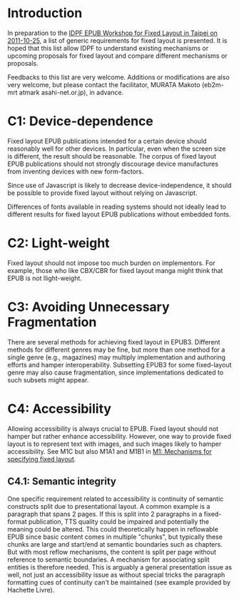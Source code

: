 # Introduction #

In preparation to the [IDPF EPUB Workshop for Fixed Layout in Taipei on 2011-10-25](TaipeiFixedLayoutWorkshop.md), a list of generic requirements for fixed layout is presented. It is hoped that this list allow IDPF to understand existing mechanisms or upcoming proposals for fixed layout and compare different mechanisms or proposals.


Feedbacks to this list are very welcome.  Additions or modifications are also very welcome, but please contact the facilitator, MURATA Makoto (eb2m-mrt atmark asahi-net.or.jp), in advance.



# C1: Device-dependence #

Fixed layout EPUB publications intended for a certain device should reasonably well for other devices.  In particular, even when the screen size is different, the result should be reasonable.  The corpus of fixed layout EPUB publications should not strongly discourage device manufactures from inventing devices with new form-factors.

Since use of Javascript is likely to decrease device-independence, it should be possible to provide fixed layout without relying on Javascript.

Differences of fonts available in reading systems should not ideally lead to different results for fixed layout EPUB publications without embedded fonts.

# C2: Light-weight #

Fixed layout should not impose too much burden on implementors.
For example, those who like CBX/CBR for fixed layout manga might think that EPUB is not llight-weight.

# C3: Avoiding Unnecessary Fragmentation #

There are several methods for achieving fixed layout in EPUB3.
Different methods for different genres may be fine, but more than one method for a single genre (e.g., magazines) may
multiply implementation and authoring efforts and hamper interoperability.  Subsetting EPUB3 for
some fixed-layout genre may also cause fragmentation, since implementations dedicated to such subsets might appear.

# C4: Accessibility #

Allowing accessibility is always crucial to EPUB.  Fixed layout should not hamper but rather enhance accessibility.  However, one way to provide fixed layout is to represent text with images, and such images likely to hamper accessibility.  See  M1C but also M1A1 and M1B1 in [M1: Mechanisms for specifying fixed layout](TaxonomyOfMechanismsForFixedLayout#M1:_Mechanisms_for_specifying_fixed_layout.md).

## C4.1: Semantic integrity ##

One specific requirement related to accessibility is continuity of semantic constructs split due to presentational layout. A common example is a paragraph that spans 2 pages. If this is split into 2 paragraphs in a fixed-format publication, TTS quality could be impaired and potentially the meaning could be altered. This could theoretically happen in reflowable EPUB since basic content comes in multiple "chunks", but typically these chunks are large and start/end at semantic boundaries such as chapters. But with most reflow mechanisms, the content is split per page without reference to semantic boundaries. A mechanism for associating split entities is therefore needed. This is arguably a general presentation issue as well, not just an accessibility issue as without special tricks the paragraph formatting cues of continuity can't be maintained (see example provided by Hachette Livre).